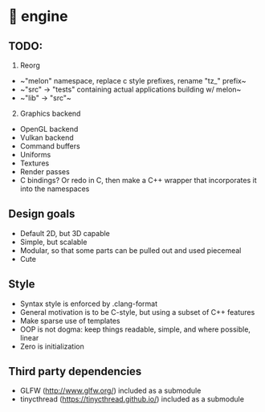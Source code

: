 # 🍉 engine

## TODO:
1. Reorg
  * ~"melon" namespace, replace c style prefixes, rename "tz_" prefix~
  * ~"src" -> "tests" containing actual applications building w/ melon~
  * ~"lib" -> "src"~
2. Graphics backend
  * OpenGL backend
  * Vulkan backend
  * Command buffers
  * Uniforms
  * Textures
  * Render passes
  * C bindings? Or redo in C, then make a C++ wrapper that incorporates it into the namespaces

## Design goals
  * Default 2D, but 3D capable
  * Simple, but scalable
  * Modular, so that some parts can be pulled out and used piecemeal
  * Cute

## Style
  * Syntax style is enforced by .clang-format
  * General motivation is to be C-style, but using a subset of C++ features
  * Make sparse use of templates
  * OOP is not dogma: keep things readable, simple, and where possible, linear
  * Zero is initialization

## Third party dependencies
  * GLFW (http://www.glfw.org/) included as a submodule
  * tinycthread (https://tinycthread.github.io/) included as a submodule
